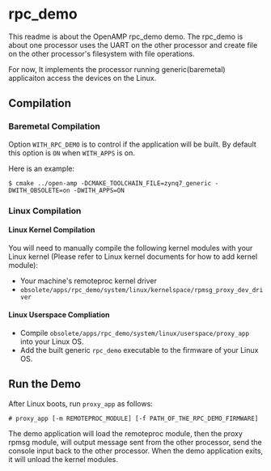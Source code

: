 
# rpc_demo
This readme is about the OpenAMP rpc_demo demo.
The rpc_demo is about one processor uses the UART on the other processor and create file on the other processor's filesystem with file operations.

For now, It implements the processor running generic(baremetal) applicaiton access the devices on the Linux.

## Compilation

### Baremetal Compilation
Option `WITH_RPC_DEMO` is to control if the application will be built.
By default this option is `ON` when `WITH_APPS` is on.

Here is an example:

```
$ cmake ../open-amp -DCMAKE_TOOLCHAIN_FILE=zynq7_generic -DWITH_OBSOLETE=on -DWITH_APPS=ON
```

### Linux Compilation

#### Linux Kernel Compilation
You will need to manually compile the following kernel modules with your Linux kernel (Please refer to Linux kernel documents for how to add kernel module):

* Your machine's remoteproc kernel driver
* `obsolete/apps/rpc_demo/system/linux/kernelspace/rpmsg_proxy_dev_driver`

#### Linux Userspace Compliation
* Compile `obsolete/apps/rpc_demo/system/linux/userspace/proxy_app` into your Linux OS.
* Add the built generic `rpc_demo` executable to the firmware of your Linux OS.

## Run the Demo
After Linux boots, run `proxy_app` as follows:
```
# proxy_app [-m REMOTEPROC_MODULE] [-f PATH_OF_THE_RPC_DEMO_FIRMWARE]
```

The demo application will load the remoteproc module, then the proxy rpmsg module, will output message sent from the other processor, send the console input back to the other processor. When the demo application exits, it will unload the kernel modules.
